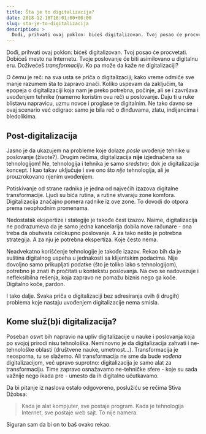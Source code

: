 ```yaml
---
title: Šta je to digitalizacija?
date: 2018-12-10T16:01:00+00:00
slug: sta-je-to-digitalizacija
description: >
  Dođi, prihvati ovaj poklon: bićeš digitalizovan. Tvoj posao će procvetati. Dobićeš mesto na Internetu. Tvoje  poslovanje će biti asimilovano u digitalnu eru. Doživećeš transformaciju. Ko pa može da kaže ne digitalizaciji?
---
```


Dođi, prihvati ovaj poklon: bićeš digitalizovan. Tvoj posao će procvetati. Dobićeš mesto na Internetu. Tvoje  poslovanje će biti asimilovano u digitalnu eru. Doživećeš _transformaciju_. Ko pa može da kaže _ne_ digitalizaciji?

O čemu je reč: na sva usta se priča o digitalizaciji; kako vreme odmiče sve manje razumem šta to zapravo znači. Koliko uspevam da zaključim, ta epopeja o digitalizaciji koja nam je preko potrebna, počinje, ali se i završava uvođenjem tehnike (namerno koristim ovu reč) u poslovanje. Daju ti u ruke blistavu napravicu, uzmu novce i proglase te digitalnim. Ne tako davno se ovaj scenario već odigrao: samo je bila reč o đinđuvama, zlatu, indijancima i bledolikima.

## Post-digitalizacija

Jasno je da ukazujem na probleme koje dolaze _posle_ uvođenje tehnike u poslovanje (živote?). Drugim rečima, digitalizacija **nije** izjednačena sa tehnologijom! Ne, tehnologija i tehnika je samo _sredstvo_; dok je digitalizacija koncept. I kao takav uključuje i sve ono što _nije_ tehnologija, ali je prouzrokovano njenim uvođenjem.

Potiskivanje od strane radnika je jedna od najvećih izazova digitalne transformacije. Ljudi su bića rutina, a rutine stvaraju zone komfora. Digitalizacija značajno pomera radnike iz ove zone. To dovodi do otpora prema neophodnim promenama.

Nedostatak ekspertize i stategije je takođe čest izazov. Naime, digitalizacija ne podrazumeva da je samo jedna kancelarija dobila nove računare - ona treba da obuhvata celokupno poslovanje. A za tako nešto je potrebna strategija. A za nju je potrebna ekspertiza. Koje često nema.

Neadvekatno korišćenje tehnologije je takođe izazov. Rekao bih da je suština digitalnog uspeha u jednakosti sa klijentskim podacima. Nije dovoljno samo prikupljati podatke (što je toliko lako s tehnologijom), potrebno je znati ih pročitati u kontekstu poslovanja. Na ovo se nadovezuje i nefleksibilna rešenja, koja zapravo ne pomažu biznis nego ga koče. Digitalno koče, pardon.

I tako dalje. Svaka priča o digitalizaciji bez adresiranja ovih (i drugih) problema koje nastaju uvođenjem digitalizacije nema smisla.

## Kome služ(b)i digitalizacija?

Poseban osvrt bih napravio na upliv digitalizacije u nauke i poslovanja koja po svojoj prirodi nisu tehnološka. Neminovno je da digitalizacija zahvati i ne-tehnološke oblasti (društvene nauke, umetnost...). Transformacija je neosporna, tu se slažemo. Ali transformacija ne sme da bude _vođena_ digitalizacijom, već upravo suprotno: digitalizacija je samo alat za transformaciju. Time zapravo osnažavamo ne-tehničke sfere - koje su sada važnije nego ikada pre - umesto da ih digitalno ućutkavamo.

Da bi pitanje iz naslova ostalo odgovoreno, poslužiću se rečima Stiva Džobsa:

> Kada je alat kompjuter, sve postaje program. Kada je tehnologija Internet, sve postaje web sajt. To nije namera.

Siguran sam da bi on to baš ovako rekao.

